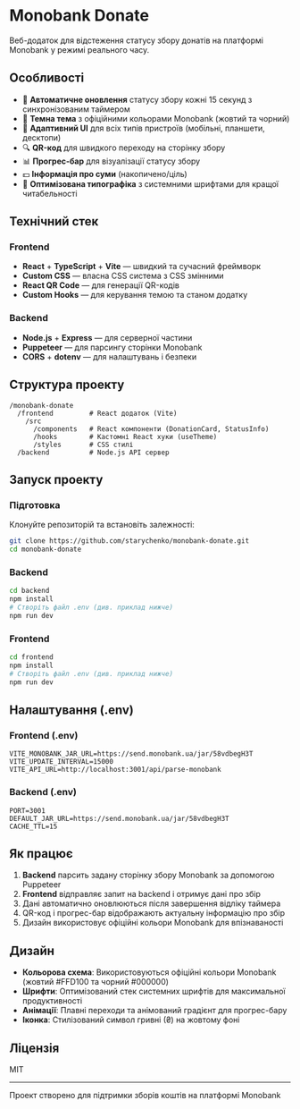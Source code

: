 # Monobank Donate

Веб-додаток для відстеження статусу збору донатів на платформі Monobank у режимі реального часу. 

## Особливості

- 🔄 **Автоматичне оновлення** статусу збору кожні 15 секунд з синхронізованим таймером
- 🌙 **Темна тема** з офіційними кольорами Monobank (жовтий та чорний)
- 📱 **Адаптивний UI** для всіх типів пристроїв (мобільні, планшети, десктопи)
- 🔍 **QR-код** для швидкого переходу на сторінку збору
- 📊 **Прогрес-бар** для візуалізації статусу збору
- 💵 **Інформація про суми** (накопичено/ціль)
- 🎨 **Оптимізована типографіка** з системними шрифтами для кращої читабельності

## Технічний стек

### Frontend
- **React** + **TypeScript** + **Vite** — швидкий та сучасний фреймворк
- **Custom CSS** — власна CSS система з CSS змінними
- **React QR Code** — для генерації QR-кодів
- **Custom Hooks** — для керування темою та станом додатку

### Backend
- **Node.js** + **Express** — для серверної частини
- **Puppeteer** — для парсингу сторінки Monobank
- **CORS** + **dotenv** — для налаштувань і безпеки

## Структура проекту

```
/monobank-donate
  /frontend         # React додаток (Vite)
    /src
      /components   # React компоненти (DonationCard, StatusInfo)
      /hooks        # Кастомні React хуки (useTheme)
      /styles       # CSS стилі
  /backend          # Node.js API сервер
```

## Запуск проекту

### Підготовка

Клонуйте репозиторій та встановіть залежності:

```bash
git clone https://github.com/starychenko/monobank-donate.git
cd monobank-donate
```

### Backend

```bash
cd backend
npm install
# Створіть файл .env (див. приклад нижче)
npm run dev
```

### Frontend

```bash
cd frontend
npm install
# Створіть файл .env (див. приклад нижче)
npm run dev
```

## Налаштування (.env)

### Frontend (.env)

```
VITE_MONOBANK_JAR_URL=https://send.monobank.ua/jar/58vdbegH3T
VITE_UPDATE_INTERVAL=15000
VITE_API_URL=http://localhost:3001/api/parse-monobank
```

### Backend (.env)

```
PORT=3001
DEFAULT_JAR_URL=https://send.monobank.ua/jar/58vdbegH3T
CACHE_TTL=15
```

## Як працює

1. **Backend** парсить задану сторінку збору Monobank за допомогою Puppeteer
2. **Frontend** відправляє запит на backend і отримує дані про збір
3. Дані автоматично оновлюються після завершення відліку таймера
4. QR-код і прогрес-бар відображають актуальну інформацію про збір
5. Дизайн використовує офіційні кольори Monobank для впізнаваності

## Дизайн

- **Кольорова схема**: Використовуються офіційні кольори Monobank (жовтий #FFD100 та чорний #000000)
- **Шрифти**: Оптимізований стек системних шрифтів для максимальної продуктивності
- **Анімації**: Плавні переходи та анімований градієнт для прогрес-бару
- **Іконка**: Стилізований символ гривні (₴) на жовтому фоні

## Ліцензія

MIT

---

Проект створено для підтримки зборів коштів на платформі Monobank 
